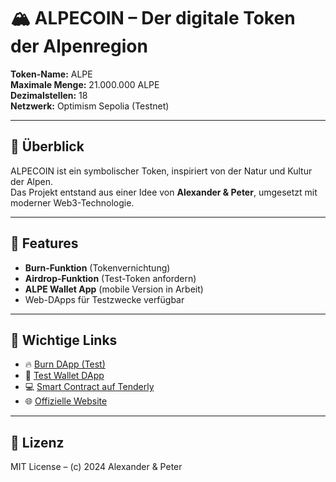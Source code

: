 # 🏔️ ALPECOIN – Der digitale Token der Alpenregion

**Token-Name:** ALPE  
**Maximale Menge:** 21.000.000 ALPE  
**Dezimalstellen:** 18  
**Netzwerk:** Optimism Sepolia (Testnet)

---

## 📜 Überblick

ALPECOIN ist ein symbolischer Token, inspiriert von der Natur und Kultur der Alpen.  
Das Projekt entstand aus einer Idee von **Alexander & Peter**, umgesetzt mit moderner Web3-Technologie.

---

## 🚀 Features

- **Burn-Funktion** (Tokenvernichtung)  
- **Airdrop-Funktion** (Test-Token anfordern)  
- **ALPE Wallet App** (mobile Version in Arbeit)  
- Web-DApps für Testzwecke verfügbar

---

## 🔗 Wichtige Links

- 🔥 [Burn DApp (Test)](https://alpencoinat.wixsite.com/alpencoin/alpe-burn-dapp)  
- 🧪 [Test Wallet DApp](https://alpencoinat.wixsite.com/alpencoin/alpe-test-app)  
- 💻 [Smart Contract auf Tenderly](https://dashboard.tenderly.co/Maddog/alpe-token-test/infrastructure)  
- 🌐 [Offizielle Website](https://www.alpencoin.at)

---

## 📄 Lizenz

MIT License – (c) 2024 Alexander & Peter
